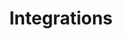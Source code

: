 ---
type: docs
title: "Integrations"
linkTitle: "Integrations"
weight: 60
description: "Dapr integrations with other technologies"
---